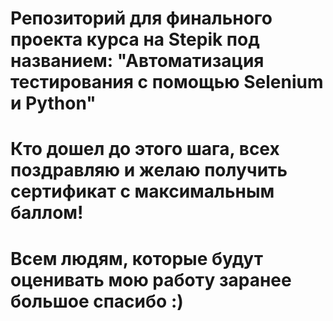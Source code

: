# Репозиторий для финального проекта курса на Stepik под названием: "Автоматизация тестирования с помощью Selenium и Python"

# Кто дошел до этого шага, всех поздравляю и желаю получить сертификат с максимальным баллом!

# Всем людям, которые будут оценивать мою работу заранее большое спасибо :)